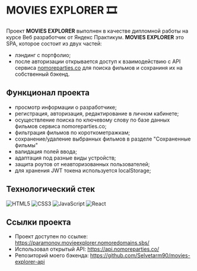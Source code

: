 # MOVIES EXPLORER 🎞

 Проект **MOVIES EXPLORER** выполнен в качестве дипломной работы на курсе Веб разработчик от Яндекс Практикум. **MOVIES EXPLORER** это SPA, которое состоит из двух частей:
- лэндинг с портфолио;
- после авторизации открывается доступ к взаимодействию с API сервиса [nomoreparties.co](https://api.nomoreparties.co/) для поиска фильмов и сохраниня их на собственный бэкенд.


## Функционал проекта

- просмотр информации о разработчике;
- регистрация, авторизация, редактирование в личном кабинете;
- осуществление поиска по ключевому слову по базе данных фильмов сервиса nomoreparties.co;
- фильтрация фильмов по короткометражкам;
- сохранение/удаление выбранных фильмов в разделе "Сохраненные фильмы"
- валидация полей ввода;
- адаптация под разные виды устройств;
- защита роутов от неавторизованных пользователей;
- для хранения JWT токена используется localStorage;



## Технологический стек

![HTML5](https://img.shields.io/badge/html5-%23E34F26.svg?style=for-the-badge&logo=html5&logoColor=white)
![CSS3](https://img.shields.io/badge/css3-%231572B6.svg?style=for-the-badge&logo=css3&logoColor=white)
![JavaScript](https://img.shields.io/badge/javascript-%23323330.svg?style=for-the-badge&logo=javascript&logoColor=%23F7DF1E)
![React](https://img.shields.io/badge/react-%2320232a.svg?style=for-the-badge&logo=react&logoColor=%2361DAFB)


## Ссылки проекта

- Проект доступен по ссылке: https://paramonov.movieexplorer.nomoredomains.sbs/
- Использовал открытый API: https://api.nomoreparties.co/
- Репозиторий моего бэкенда: https://github.com/Selvetarm90/movies-explorer-api
